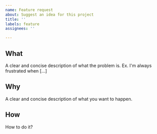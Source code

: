 ```yaml
---
name: Feature request
about: Suggest an idea for this project
title: ''
labels: feature
assignees: ''

---
```


## What
A clear and concise description of what the problem is. Ex. I'm always frustrated when [...]

## Why
A clear and concise description of what you want to happen.

## How
How to do it?
